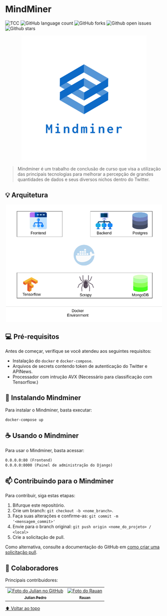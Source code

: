 # MindMiner

<!---Esses são exemplos. Veja https://shields.io para outras pessoas ou para personalizar este conjunto de escudos. Você pode querer incluir dependências, status do projeto e informações de licença aqui--->

![TCC](https://img.shields.io/badge/Unigran-Tcc-blue?style=for-the-badge)
![GitHub language count](https://img.shields.io/badge/LANGUAGES-6-orange?style=for-the-badge)
![GitHub forks](https://img.shields.io/github/forks/JulianPedro/mindminer?style=for-the-badge)
![Github open issues](https://img.shields.io/github/issues/JulianPedro/mindminer?style=for-the-badge)
![Github stars](https://img.shields.io/github/stars/JulianPedro/mindminer?color=purple&style=for-the-badge)


<p align="center">
    <img src="docs/logo.png" alt="Mindminer" width="400" height="400">
</p>

> Mindminer é um trabalho de conclusão de curso que visa a utilização das principais tecnologias para melhorar a percepção de grandes quantidades de dados e seus diversos nichos dentro do Twitter.

## 💡 Arquitetura

<p align="center">
    <img src="docs/diagram.png" alt="Mindminer" width="500">
</p>

## 💻 Pré-requisitos

Antes de começar, verifique se você atendeu aos seguintes requisitos:
* Instalação do `docker` e `docker-compose`.
* Arquivos de secrets contendo token de autenticação do Twitter e APINews.
* Processador com intrução AVX (Necessário para classificação com Tensorflow.)

## 🚀 Instalando Mindminer

Para instalar o Mindminer, basta executar:

```
docker-compose up
```

## ☕ Usando o Mindminer

Para usar o Mindminer, basta acessar:

```
0.0.0.0:80 (Frontend)
0.0.0.0:8000 (Painel de administração do Django)
```

## 📫 Contribuindo para o Mindminer
Para contribuir, siga estas etapas:

1. Bifurque este repositório.
2. Crie um branch: `git checkout -b <nome_branch>`.
3. Faça suas alterações e confirme-as: `git commit -m '<mensagem_commit>'`
4. Envie para o branch original: `git push origin <nome_do_projeto> / <local>`
5. Crie a solicitação de pull.

Como alternativa, consulte a documentação do GitHub em [como criar uma solicitação pull](https://help.github.com/en/github/collaborating-with-issues-and-pull-requests/creating-a-pull-request).

## 🤝 Colaboradores

Principais contribuidores:

<table>
  <tr>
    <td align="center">
      <a href="https://github.com/JulianPedro">
        <img src="https://avatars3.githubusercontent.com/u/18649453" width="100px;" alt="Foto do Julian no GitHub"/><br>
        <sub>
          <b>Julian Pedro</b>
        </sub>
      </a>
    </td>
    <td align="center">
      <a href="#">
        <img src="https://avatars3.githubusercontent.com/u/34729275" width="100px;" alt="Foto do Rauan"/><br>
        <sub>
          <b>Rauan</b>
        </sub>
      </a>
    </td>
  </tr>
</table>

[⬆ Voltar ao topo](#mindminer)<br>
